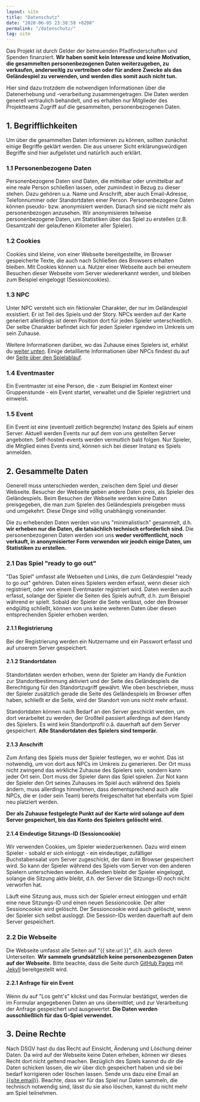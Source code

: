 ```yaml
---
layout: site
title: "Datenschutz"
date: "2020-06-05 23:38:59 +0200"
permalink: "/datenschutz/"
tag: site
---
```


Das Projekt ist durch Gelder der betreuenden Pfadfinderschaften und Spenden finanziert.
__Wir haben somit kein Interesse und keine Motivation, die gesammelten personenbezogenen Daten
weiterzugeben, zu verkaufen, anderweitig zu vertreiben oder für andere Zwecke als
das Geländespiel zu verwenden, und werden dies somit auch nicht tun.__

Hier sind dazu trotzdem die notwendigen Informationen über die Datenerhebung und -verarbeitung zusammengetragen.
Die Daten werden generell vertraulich behandelt, und es erhalten nur Mitglieder des Projektteams Zugriff auf die
gesammelten, personenbezogenen Daten.

## 1. Begrifflichkeiten
Um über die gesammelten Daten informieren zu können, sollten zunächst einige Begriffe geklärt werden.
Die aus unserer Sicht erklärungswürdigen Begriffe sind hier aufgelistet und natürlich auch erklärt.

### 1.1 Personenbezogene Daten
Personenbezogene Daten sind Daten, die mittelbar oder unmittelbar auf eine reale Person schließen lassen, oder
zumindest in Bezug zu dieser stehen.
Dazu gehören u.a. Name und Anschrift, aber auch Email-Adresse, Telefonnummer oder Standortdaten einer Person.
Personenbezogene Daten können pseudo- bzw. anonymisiert werden. Danach sind sie nicht mehr als personenbezogen anzusehen.
Wir anonymisieren teilweise personenbezogene Daten, um Statistiken über das Spiel zu erstellen (z.B. Gesamtzahl der gelaufenen Kilometer aller Spieler).

### 1.2 Cookies
Cookies sind kleine, von einer Webseite bereitgestellte, im Browser gespeicherte Texte, die auch nach Schließen des Browsers erhalten bleiben.
Mit Cookies können u.a. Nutzer einer Webseite auch bei erneutem Besuchen dieser Webseite vom Server wiedererkannt werden, und bleiben
zum Beispiel eingeloggt (Sessioncookies).

### 1.3 NPC
Unter NPC versteht sich ein fiktionaler Charakter, der nur im Geländespiel exsistiert. Er ist Teil des Spiels und der Story. NPCs werden auf der Karte generiert
allerdings ist deren Position dort für jeden Spieler unterschiedlich. Der selbe Charakter befindet sich für jeden Spieler irgendwo im Umkreis um sein Zuhause.

Weitere Informationen darüber, wo das Zuhause eines Spielers ist, erhälst du [weiter unten](#213-anschrift).
Einige detaillierte Informationen über NPCs findest du auf der [Seite über den Spielablauf](/das-spiel/).

### 1.4 Eventmaster
Ein Eventmaster ist eine Person, die - zum Beispiel im Kontext einer Gruppenstunde - ein Event startet, verwaltet und die Spieler registriert und einweist.

### 1.5 Event
Ein Event ist eine (eventuell zeitlich begrenzte) Instanz des Spiels auf einem Server. Aktuell werden Events nur auf dem von uns gestellten Server angeboten.
Self-hosted-events werden vermutlich bald folgen. Nur Spieler, die Mitglied eines Events sind, können sich bei dieser Instanz es Spiels anmelden.

## 2. Gesammelte Daten
Generell muss unterschieden werden, zwischen dem Spiel und dieser Webseite. Besucher der Webseite geben andere Daten preis,
als Spieler des Geländespiels. Beim Besuchen der Webseite werden keine Daten preisgegeben, die man zum Spielen des
Geländespiels preisgeben muss und umgekehrt. Diese Dinge sind völlig unabhängig voneinander.

Die zu erhebenden Daten werden von uns "minimalistisch" gesammelt, d.h. __wir erheben nur die Daten, die tatsächlich technisch erforderlich sind.__
Die personenbezogenen Daten werden von uns __weder veröffentlicht, noch verkauft, in anonymisierter Form verwenden wir jeodch einige Daten, um Statistiken
zu erstellen.__

### 2.1 Das Spiel "ready to go out"
"Das Spiel" umfasst alle Webseiten und Links, die zum Geländespiel "ready to go out" gehören.
Daten eines Spielers werden erfasst, wenn dieser sich registriert, oder von einem Eventmaster registriert wird.
Daten werden auch erfasst, solange der Spieler die Seiten des Spiels aufruft, d.h. zum Beispiel während er spielt.
Sobald der Spieler die Seite verlässt, oder den Browser endgültig schließt, können von uns keine weiteren Daten über diesen
entsprechenden Spieler erhoben werden.

#### 2.1.1 Registrierung
Bei der Registrierung werden ein Nutzername und ein Passwort erfasst und auf unserem Server gespeichert.

#### 2.1.2 Standortdaten
Standortdaten werden erhoben, wenn der Spieler am Handy die Funktion zur Standortbestimmung aktiviert
und der Seite des Geländespiels die Berechtigung für den Standortzugriff gewährt. Wie oben beschrieben, muss
der Spieler zusätzlich gerade die Seite des Geländespiels im Browser offen haben, schließt er die Seite, wird der Standort
von uns nicht mehr erfasst.

Standortdaten können nach Bedarf an den Server geschickt werden, um dort verarbeitet zu werden, der Großteil passiert allerdings auf dem Handy des Spielers.
Es wird kein Standortprofil o.ä. dauerhaft auf dem Server gespeichert. __Alle Standortdaten des Spielers sind temporär.__

#### 2.1.3 Anschrift
Zum Anfang des Spiels muss der Spieler festlegen, wo er wohnt. Das ist notwendig, um von dort aus NPCs im Umkreis zu generieren.
Der Ort muss nicht zwingend das wirkliche Zuhause des Spielers sein, sondern kann jeder Ort sein. Dort muss der Spieler dann das Spiel spielen.
Zur Not kann der Spieler den Ort seines Zuhauses im Spiel auch während des Spiels ändern, muss allerdings hinnehmen, dass dementsprechend auch alle
NPCs, die er (oder sein Team) bereits freigeschaltet hat ebenfalls vom Spiel neu platziert werden.

__Der als Zuhause festgelegte Punkt auf der Karte wird solange auf dem Server gespeichert, bis das Konto des Spielers gelöscht wird.__

#### 2.1.4 Eindeutige Sitzungs-ID (Sessioncookie)
Wir verwenden Cookies, um Spieler wiederzuerkennen. Dazu wird einem Spieler - sobald er sich einloggt - ein eindeutiger,
zufälliger Buchstabensalat vom Server zugeschickt, der dann im Browser gespeichert wird. So kann der Spieler während des Spiels vom Server
von den anderen Spielern unterschieden werden. Außerdem bleibt der Spieler eingeloggt, solange die Sitzung aktiv bleibt, d.h. der Server die
Sitzungs-ID noch nicht verworfen hat.

Läuft eine Sitzung aus, muss sich der Spieler erneut einloggen und erhält eine neue Sitzungs-ID und einen neuen
Sessioncookie. Der alter Sessioncookie wird gelöscht. Der Sessioncookie wird auch gelöscht, wenn der Spieler sich selbst ausloggt.
Die Session-IDs werden dauerhaft auf dem Server gespeichert.

### 2.2 Die Webseite
Die Webseite umfasst alle Seiten auf "{{ site.url }}", d.h. auch deren Unterseiten.
__Wir sammeln grundsätzlich keine personenbezogenen Daten auf der Webseite.__ Bitte beachte, dass die Seite durch [GitHub Pages](https://pages.github.com) mit
[Jekyll](https://jekyllrb.com) bereitgestellt wird.

#### 2.2.1 Anfrage für ein Event
Wenn du auf "Los geht's" klickst und das Formular bestätigst, werden die im Formular angegebenen Daten an uns übermittlet, und zur
Verarbeitung der Anfrage gespeichert und ausgewertet. __Die Daten werden ausschließlich für das G-Spiel verwendet.__

## 3. Deine Rechte
Nach DSGV hast du das Recht auf Einsicht, Änderung und Löschung deiner Daten. Da wird auf der Webseite keine Daten erheben, können wir dieses Recht dort nicht geltend machen.
Bezüglich des Spiels kannst du dir die Daten schicken lassen, die wir über dich gespeichert haben und sie bei bedarf korrigieren oder löschen lassen. Sende uns dazu eine Email
an [{{site.email}}](mailto:{{site.email}}).
Beachte, dass wir für das Spiel nur Daten sammeln, die technisch notwendig sind, lässt du sie also löschen, kannst du nicht mehr am Spiel teilnehmen.
